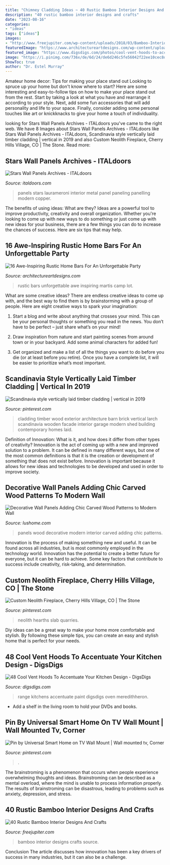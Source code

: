 ```yaml
---
title: "Chimney Cladding Ideas ~ 40 Rustic Bamboo Interior Designs And Crafts"
description: "40 rustic bamboo interior designs and crafts"
date: "2023-08-16"
categories:
- "ideas"
tags: ["ideas"]
images:
- "http://www.freejupiter.com/wp-content/uploads/2018/03/Bamboo-Interior-Designs-And-Crafts2.jpg"
featuredImage: "https://www.architectureartdesigns.com/wp-content/uploads/2015/05/16-Awe-Inspiring-Rustic-Home-Bars-For-An-Unforgettable-Party-10-630x909.jpg"
featured_image: "https://www.digsdigs.com/photos/cool-vent-hoods-to-accentuate-your-kitchen-design-46-554x738.jpg"
image: "https://i.pinimg.com/736x/de/6d/24/de6d246c5fe56042f22ee10cec8d50f4--wood-cladding-exterior-timber-cladding.jpg?b=t"
ShowToc: true
author: "Dr. Estel Murray"
---
```



Amateur home decor: Tips for making your place stand out
Looking to spruce up your home but don't know where to start? Here are some interesting and easy-to-follow tips on how to make your place stand out from the rest. Start by taking a look at what you have and rearrange it according to your style. Next, add some fun accessories that will add personality and life to your space. Finally, consider adding some personal touches like art or knickknacks to give your home a touch of individuality.

	

		
looking for Stars Wall Panels Archives - ITALdoors you've came to the right web. We have 8 Images about Stars Wall Panels Archives - ITALdoors like Stars Wall Panels Archives - ITALdoors, Scandinavia style vertically laid timber cladding | vertical in 2019 and also Custom Neolith Fireplace, Cherry Hills Village, CO | The Stone. Read more:
		
    
## Stars Wall Panels Archives - ITALdoors

<img loading=lazy src="https://italdoors.com/wp-content/uploads/2019/07/wallpanel_stars_12.jpg" onerror="this.onerror=null;this.src='https://tse1.mm.bing.net/th?id=OIP.4ZUXP0d2WxphYQKUDMAFrwHaLH&amp;pid=15.1';" alt="Stars Wall Panels Archives - ITALdoors">

_Source: italdoors.com_

>panels stars laurameroni interior metal panel paneling panelling modern copper. 

	

The benefits of using ideas: What are they?
Ideas are a powerful tool to improve productivity, creativity and overall organization. Whether you're looking to come up with new ways to do something or just come up with new ideas for your business, there are a few things you can do to increase the chances of success. Here are six tips that may help.

    
## 16 Awe-Inspiring Rustic Home Bars For An Unforgettable Party

<img loading=lazy src="https://www.architectureartdesigns.com/wp-content/uploads/2015/05/16-Awe-Inspiring-Rustic-Home-Bars-For-An-Unforgettable-Party-10-630x909.jpg" onerror="this.onerror=null;this.src='https://tse3.mm.bing.net/th?id=OIP.-AlTH_uu0C-X4HcGgtVrsQHaKr&amp;pid=15.1';" alt="16 Awe-Inspiring Rustic Home Bars For An Unforgettable Party">

_Source: architectureartdesigns.com_

>rustic bars unforgettable awe inspiring martis camp lot. 

	

What are some creative ideas?
There are endless creative ideas to come up with, and the best way to find them is by brainstorming with a group of people. Here are eight creative ways to spark your imagination: 
1. Start a blog and write about anything that crosses your mind. This can be your personal thoughts or something you read in the news. You don’t have to be perfect – just share what’s on your mind!

2. Draw inspiration from nature and start painting scenes from around town or in your backyard. Add some animal characters for added fun!

3. Get organized and make a list of all the things you want to do before you die (or at least before you retire). Once you have a complete list, it will be easier to prioritize what’s most important.

    
## Scandinavia Style Vertically Laid Timber Cladding | Vertical In 2019

<img loading=lazy src="https://i.pinimg.com/736x/de/6d/24/de6d246c5fe56042f22ee10cec8d50f4--wood-cladding-exterior-timber-cladding.jpg?b=t" onerror="this.onerror=null;this.src='https://tse3.mm.bing.net/th?id=OIP.EbeuIbF3m3AbRYUasijAsgHaLD&amp;pid=15.1';" alt="Scandinavia style vertically laid timber cladding | vertical in 2019">

_Source: pinterest.com_

>cladding timber wood exterior architecture barn brick vertical larch scandinavia wooden facade interior garage modern shed building contemporary homes laid. 

	

Definition of Innovation: What is it, and how does it differ from other types of creativity?
Innovation is the act of coming up with a new and improved solution to a problem. It can be defined in many different ways, but one of the most common definitions is that it is the creation or development of something that does not exist before. Innovation is important because it allows for new ideas and technologies to be developed and used in order to improve society.

    
## Decorative Wall Panels Adding Chic Carved Wood Patterns To Modern Wall

<img loading=lazy src="https://www.lushome.com/wp-content/uploads/2013/08/wood-wall-panels-interior-design-trends-11.jpg" onerror="this.onerror=null;this.src='https://tse4.mm.bing.net/th?id=OIP.i4Ramo9s7aTgCDGx84xSAAHaFN&amp;pid=15.1';" alt="Decorative Wall Panels Adding Chic Carved Wood Patterns to Modern Wall">

_Source: lushome.com_

>panels wood decorative modern interior carved adding chic patterns. 

	

Innovation is the process of making something new and useful. It can be found across all industries, but is most commonly employed in the technology world. Innovation has the potential to create a better future for everyone, but it can be hard to achieve. Some key factors that contribute to success include creativity, risk-taking, and determination.

    
## Custom Neolith Fireplace, Cherry Hills Village, CO | The Stone

<img loading=lazy src="https://i.pinimg.com/736x/f4/24/23/f4242383bf28a879b5b5b4427d048187.jpg" onerror="this.onerror=null;this.src='https://tse4.mm.bing.net/th?id=OIP.uaNL5fTPfE-IVjAzoKVbpQHaKj&amp;pid=15.1';" alt="Custom Neolith Fireplace, Cherry Hills Village, CO | The Stone">

_Source: pinterest.com_

>neolith hearths slab quarries. 

	

Diy ideas can be a great way to make your home more comfortable and stylish. By following these simple tips, you can create an easy and stylish home that is perfect for your needs.

    
## 48 Cool Vent Hoods To Accentuate Your Kitchen Design - DigsDigs

<img loading=lazy src="https://www.digsdigs.com/photos/cool-vent-hoods-to-accentuate-your-kitchen-design-46-554x738.jpg" onerror="this.onerror=null;this.src='https://tse2.mm.bing.net/th?id=OIP.svWMDDXjFsCaBlgbE8cGtgHaJ3&amp;pid=15.1';" alt="48 Cool Vent Hoods To Accentuate Your Kitchen Design - DigsDigs">

_Source: digsdigs.com_

>range kitchens accentuate paint digsdigs oven meredithheron. 

	

- Add a shelf in the living room to hold your DVDs and books.

    
## Pin By Universal Smart Home On TV Wall Mount | Wall Mounted Tv, Corner

<img loading=lazy src="https://i.pinimg.com/736x/eb/cc/15/ebcc15af2f03b6d5cdd1ab3cf3f02a84.jpg" onerror="this.onerror=null;this.src='https://tse2.mm.bing.net/th?id=OIP.4wX1b5OOs5C7YFv5eUdp2wHaJ4&amp;pid=15.1';" alt="Pin by Universal Smart Home on TV Wall Mount | Wall mounted tv, Corner">

_Source: pinterest.com_

>. 

	

The brainstroming is a phenomenon that occurs when people experience overwhelming thoughts and ideas. Brainstroming can be described as a mental overload, where the mind is unable to process information properly. The results of brainstroming can be disastrous, leading to problems such as anxiety, depression, and stress.

    
## 40 Rustic Bamboo Interior Designs And Crafts

<img loading=lazy src="http://www.freejupiter.com/wp-content/uploads/2018/03/Bamboo-Interior-Designs-And-Crafts2.jpg" onerror="this.onerror=null;this.src='https://tse1.mm.bing.net/th?id=OIP.fJwz_uEalQ4sSB66Z1tLmQHaLE&amp;pid=15.1';" alt="40 Rustic Bamboo Interior Designs And Crafts">

_Source: freejupiter.com_

>bamboo interior designs crafts source. 

	

Conclusion
The article discusses how innovation has been a key drivers of success in many industries, but it can also be a challenge.

